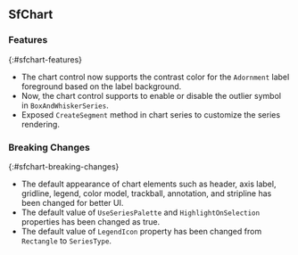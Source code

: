 ## SfChart

### Features
{:#sfchart-features}

* The chart control now supports the contrast color for the `Adornment` label foreground based on the label background.
* Now, the chart control supports to enable or disable the outlier symbol in `BoxAndWhiskerSeries`.
* Exposed `CreateSegment` method in chart series to customize the series rendering.

### Breaking Changes
{:#sfchart-breaking-changes}

* The default appearance of chart elements such as header, axis label, gridline, legend, color model, trackball, annotation, and stripline has been changed for better UI.
* The default value of `UseSeriesPalette` and `HighlightOnSelection` properties has been changed as true.
* The default value of `LegendIcon` property has been changed from `Rectangle` to `SeriesType`.